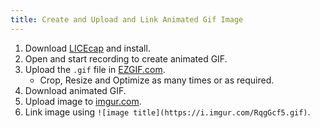 ```yaml
---
title: Create and Upload and Link Animated Gif Image
---
```

1.  Download <a href='http://www.cockos.com/licecap/' target='_blank' rel='nofollow'>LICEcap</a> and install.
2.  Open and start recording to create animated GIF.
3.  Upload the `.gif` file in <a href='http://ezgif.com/optimize' target='_blank' rel='nofollow'>EZGIF.com</a>.
    *   Crop, Resize and Optimize as many times or as required.
4.  Download animated GIF.
5.  Upload image to <a href='http://imgur.com' target='_blank' rel='nofollow'>imgur.com</a>.
6.  Link image using `![image title](https://i.imgur.com/RqgGcf5.gif)`.